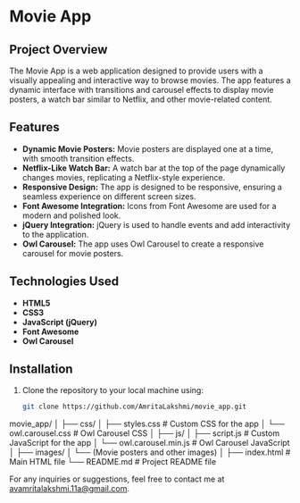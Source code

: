 # Movie App

## Project Overview

The Movie App is a web application designed to provide users with a visually appealing and interactive way to browse movies. The app features a dynamic interface with transitions and carousel effects to display movie posters, a watch bar similar to Netflix, and other movie-related content.

## Features

- **Dynamic Movie Posters:** Movie posters are displayed one at a time, with smooth transition effects.
- **Netflix-Like Watch Bar:** A watch bar at the top of the page dynamically changes movies, replicating a Netflix-style experience.
- **Responsive Design:** The app is designed to be responsive, ensuring a seamless experience on different screen sizes.
- **Font Awesome Integration:** Icons from Font Awesome are used for a modern and polished look.
- **jQuery Integration:** jQuery is used to handle events and add interactivity to the application.
- **Owl Carousel:** The app uses Owl Carousel to create a responsive carousel for movie posters.

## Technologies Used

- **HTML5**
- **CSS3**
- **JavaScript (jQuery)**
- **Font Awesome**
- **Owl Carousel**

## Installation

1. Clone the repository to your local machine using:
   ```bash
   git clone https://github.com/AmritaLakshmi/movie_app.git

movie_app/
│
├── css/
│   ├── styles.css          # Custom CSS for the app
│   └── owl.carousel.css    # Owl Carousel CSS
│
├── js/
│   ├── script.js           # Custom JavaScript for the app
│   └── owl.carousel.min.js # Owl Carousel JavaScript
│
├── images/
│   └── (Movie posters and other images)
│
├── index.html              # Main HTML file
└── README.md               # Project README file


For any inquiries or suggestions, feel free to contact me at avamritalakshmi.11a@gmail.com.
